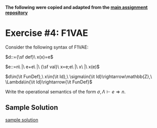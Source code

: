 **The following were copied and adapted from the [main assignment repository](https://github.com/kaist-plrg-cs320/assignment-docs/blob/master/ex4/README.md)**

# Exercise #4: F1VAE

Consider the following syntax of F1VAE:

$d::={\sf def}\ x(x)=e$

$e::=n\ |\ e+e\ |\ {\sf val}\ x=e;e\ |\ x\ |\ x(e)$

$d\in{\it FunDef},\ x\in{\it Id},\ \sigma\in{\it Id}\rightarrow\mathbb{Z},\ \Lambda\in{\it Id}\rightarrow{\it FunDef}$

Write the operational semantics of the form $\sigma,\Lambda\vdash e\Rightarrow n$.

## Sample Solution

[sample solution](https://github.com/kaist-plrg-cs320/assignment-docs/blob/master/ex4/solution.md)